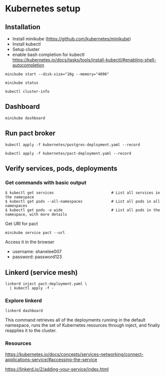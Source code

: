 # Kubernetes setup

## Installation

-   Install minikube (https://github.com/kubernetes/minikube)
-   Install kubectl
-   Setup cluster
-   enable bash completion for kubectl https://kubernetes.io/docs/tasks/tools/install-kubectl/#enabling-shell-autocompletion

```
minikube start --disk-size="10g --memory="4096"

minikube status

kubectl cluster-info
```

## Dashboard

`minikube dashboard`

## Run pact broker

```
kubectl apply -f kubernetes/postgres-deployment.yaml --record

kubectl apply -f kubernetes/pact-deployment.yaml --record
```

## Verify services, pods, deployments

### Get commands with basic output

```
$ kubectl get services                          # List all services in the namespace
$ kubectl get pods --all-namespaces             # List all pods in all namespaces
$ kubectl get pods -o wide                      # List all pods in the namespace, with more details
```

Get URI for pact

`minikube service pact --url`

Access it in the browser

-   username: shanelee007
-   password: password123

## Linkerd (service mesh)

```
linkerd inject pact-deployment.yaml \
  | kubectl apply -f -
```

### Explore linkerd

`linkerd dashboard`

This command retrieves all of the deployments running in the default namespace, runs the set of Kubernetes resources through inject, and finally reapplies it to the cluster.

### Resources

https://kubernetes.io/docs/concepts/services-networking/connect-applications-service/#accessing-the-service

https://linkerd.io/2/adding-your-service/index.html
